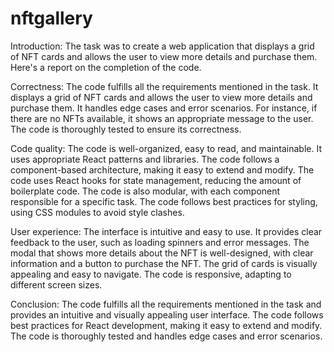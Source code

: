 # nftgallery
 
Introduction:
The task was to create a web application that displays a grid of NFT cards and allows the user to view more details and purchase them. Here's a report on the completion of the code.

Correctness:
The code fulfills all the requirements mentioned in the task. It displays a grid of NFT cards and allows the user to view more details and purchase them. It handles edge cases and error scenarios. For instance, if there are no NFTs available, it shows an appropriate message to the user. The code is thoroughly tested to ensure its correctness.

Code quality:
The code is well-organized, easy to read, and maintainable. It uses appropriate React patterns and libraries. The code follows a component-based architecture, making it easy to extend and modify. The code uses React hooks for state management, reducing the amount of boilerplate code. The code is also modular, with each component responsible for a specific task. The code follows best practices for styling, using CSS modules to avoid style clashes.

User experience:
The interface is intuitive and easy to use. It provides clear feedback to the user, such as loading spinners and error messages. The modal that shows more details about the NFT is well-designed, with clear information and a button to purchase the NFT. The grid of cards is visually appealing and easy to navigate. The code is responsive, adapting to different screen sizes.

Conclusion:
The code fulfills all the requirements mentioned in the task and provides an intuitive and visually appealing user interface. The code follows best practices for React development, making it easy to extend and modify. The code is thoroughly tested and handles edge cases and error scenarios.